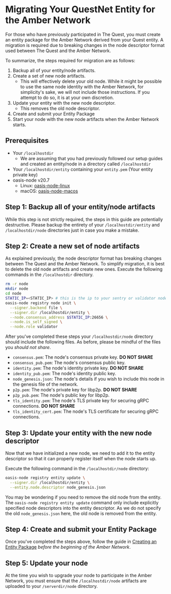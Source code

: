# Migrating Your QuestNet Entity for the Amber Network

For those who have previously participated in The Quest, you must create
an entity package for the Amber Network derived from your Quest entity. A
migration is required due to breaking changes in the node descriptor format used
between The Quest and the Amber Network.

To summarize, the steps required for migration are as follows:

1. Backup all of your entity/node artifacts.
2. Create a set of new node artifacts.
    * This will effectively delete your old node. While it might be possible to
      use the same node identity with the Amber Network, for simplicity's sake,
      we will not include those instructions. If you attempt to do so, it is at
      your own discretion.
3. Update your entity with the new node descriptor.
    * This removes the old node descriptor.
4. Create and submit your Entity Package
5. Start your node with the new node artifacts when the Amber Network
   starts.

## Prerequisites

* Your `/localhostdir`
  * We are assuming that you had previously followed our setup guides and
    created an entity/node in a directory called `/localhostdir`
* Your `/localhostdir/entity` containing your `entity.pem` (Your entity private key)
* oasis-node v20.7
  * Linux: [oasis-node-linux]
  * macOS: [oasis-node-macos]

[oasis-node-linux]: https://github.com/oasisprotocol/oasis-core/releases/download/v20.7/oasis_core_20.7_linux_amd64.tar.gz
[oasis-node-macos]: https://github.com/oasisprotocol/oasis-core/releases/download/v20.7/oasis_core_20.7_macos_amd64.tar.gz

## Step 1: Backup all of your entity/node artifacts

While this step is not strictly required, the steps in this guide are
potentially destructive. Please backup the entirety of your
`/localhostdir/entity` and `/localhostdir/node` directories just in case you
make a mistake.

## Step 2: Create a new set of node artifacts

As explained previously, the node descriptor format has breaking changes
between The Quest and the Amber Network. To simplify migration, it is best to
delete the old node artifacts and create new ones. Execute the following
commands in the `/localhostdir` directory.

```bash
rm -r node
mkdir node
cd node
STATIC_IP=<STATIC_IP> # this is the ip to your sentry or validator node
oasis-node registry node init \
  --signer.backend file \
  --signer.dir /localhostdir/entity \
  --node.consensus_address $STATIC_IP:26656 \
  --node.is_self_signed \
  --node.role validator
```

After you've completed these steps your `/localhostdir/node` directory should
include the following files. As before, please be mindful of the files you
_should not share_.

* `consensus.pem`: The node's consensus private key. **DO NOT SHARE**
* `consensus_pub.pem`: The node's consensus public key.
* `identity.pem`: The node's identity private key. **DO NOT SHARE**
* `identity_pub.pem`: The node's identity public key.
* `node_genesis.json`: The node's details if you wish to include this node in
  the genesis file of the network.
* `p2p.pem`: The node's private key for libp2p. **DO NOT SHARE**
* `p2p_pub.pem`: The node's public key for libp2p.
* `tls_identity.pem`: The node's TLS private key for securing gRPC
  connections. **DO NOT SHARE**
* `tls_identity_cert.pem`: The node's TLS certificate for securing gRPC
  connections.

## Step 3: Update your entity with the new node descriptor

Now that we have initialized a new node, we need to add it to the entity
descriptor so that it can properly register itself when the node starts up.

Execute the following command in the `/localhostdir/node` directory:

```bash
oasis-node registry entity update \
  --signer.dir /localhostdir/entity \
  --entity.node.descriptor node_genesis.json
```

You may be wondering if you need to remove the old node from the entity. The
`oasis-node registry entity update` command only include explicitly specified
node descriptors into the entity descriptor. As we do not specify the old
`node_genesis.json` here, the old node is removed from the entity.

## Step 4: Create and submit your Entity Package

Once you've completed the steps above, follow the guide in [Creating an Entity
Package] _before the beginning of the Amber Network_.

[Creating an Entity Package]: ./creating-an-entity-package.md

## Step 5: Update your node

At the time you wish to upgrade your node to participate in the Amber
Network, you must ensure that the `/localhostdir/node` artifacts are uploaded to
your `/serverdir/node` directory.

